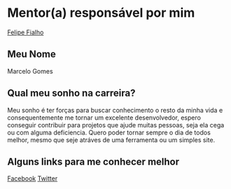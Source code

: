 # Mentor(a) responsável por mim

[Felipe Fialho](../../mentors/profiles/felipe_fialho.md)

## Meu Nome

Marcelo Gomes

## Qual meu sonho na carreira?

Meu sonho é ter forças para buscar conhecimento o resto da minha vida e consequentemente me tornar um excelente desenvolvedor, espero conseguir contribuir para projetos que ajude muitas pessoas, seja ela cega ou com alguma deficiencia. Quero poder tornar sempre o dia de todos melhor, mesmo que seje atráves de uma ferramenta ou um simples site.

## Alguns links para me conhecer melhor

[Facebook](https://www.facebook.com/marcelo.rgom)
[Twitter](https://twitter.com/marcrgo)
